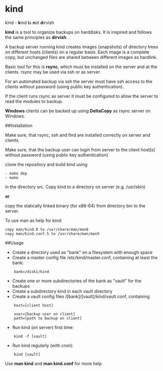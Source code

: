 # kind

kind - **k**ind **i**s **n**ot **d**irvish

**kind** is a tool to organize backups on harddisks. 
It is inspired and follows the same principles as **dirvish**.

A backup server running kind creates images (snapshots) of 
directory trees on different hosts (clients) on a regular basis. 
Each image is a complete copy, but unchanged files are 
shared between different images as hardlink. 

Basic tool for this is **rsync**, which must be installed on the 
server and at the clients. rsync may be used via ssh or as server.

For an automated backup via ssh the server must have ssh access 
to the clients without password (using public key authentication).

If the client runs rsync as server it must be configured to allow the
server to read the modules to backup. 

**Windows** clients can be backed up using **DeltaCopy** as rsync server on Windows.

##Installation

Make sure, that rsync, ssh and find are installed correctly on server and clients.

Make sure, that the backup user can login from server to the client host[s] 
without password (using public key authentication)

clone the repository and build kind using
```
- make dep
- make
```
in the directory src. Copy kind to a directory on server (e.g. /usr/sbin)

**or**

copy the statically linked binary (for x86-64) from directory bin to the server.

To use man as help for kind:
```
copy man/kind.8 to /usr/share/man/man8
copy man/kind.conf.5 to /usr/share/man/man5
```

##Usage
- Create a directory used as "bank" on a filesystem with enough space
- Create a master config file /etc/kind/master.conf, containing at 
least the bank:
```
    bank=/disk1/kind
```
- Create one or more subdirectories of the bank as "vault" for the backups
- Create a subdirectory kind in each vault directory
- Create a vault config files /[bank]/[vault]/kind/vault.conf, containing
```
    host=[client host]

    user=[backup user on client]
    path=[path to backup on client]

```
- Run kind (on server) first time:
```
    kind -f [vault]
```
- Run kind regularly (with cron):
```
    kind [vault]
```

Use **man kind** and **man kind.conf** for more help
